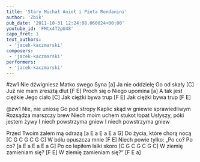 ```yaml
---
title: 'Stary Michał Anioł i Pieta Rondanini'
author: 'Zbik'
pub_date: '2011-10-31 12:24:08.060024+00:00'
youtube_id: 'FMtx4T2pU48'
capo_fret: 1
text_authors:
 - 'jacek-kaczmarski'
composers:
 - 'jacek-kaczmarski'
performers:
 - 'jacek-kaczmarski'
---
```


#zw1
Nie dźwigniesz Matko swego Syna [a]
Ja nie oddzielę Go od skały [C]
Już nie mam zresztą dłut [F E]
Proch się o Niego upomina [a]
A tak jest ciężkie Jego ciało [C]
Jak ciężki bywa trup [F E]
Jak ciężki bywa trup [F E]

@zw1
Nie, nie uniosę Go pod stropy
Kaplic skąd w gniewie sprawiedliwym
Rozsądza marszczy brew
Niech moim uchem stukot łopat
Usłyszy, póki jestem żywy
I niech powstrzyma gniew
I niech powstrzyma gniew

Przed Twoim żalem mą odrazą [a E a E a E a G]
Do życia, które chorą nocą [C G C G C G C]
W bólu opuszcza mnie [F E]
Niech powie tylko: „Po co? Po co? [a E a E a E a G]
Po co lepiłem lalki skoro [C G C G C G C]
W ziemię zamieniam się? [F E]
W ziemię zamieniam się?” [F E a]